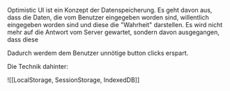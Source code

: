 Optimistic UI ist ein Konzept der Datenspeicherung. Es geht davon aus, dass die Daten, die vom Benutzer eingegeben worden sind, willentlich eingegeben worden sind und diese die "Wahrheit" darstellen. 
Es wird nicht mehr auf die Antwort vom Server gewartet, sondern davon ausgegangen, dass diese 

Dadurch werdem dem Benutzer unnötige button clicks erspart.

Die Technik dahinter: 

![[LocalStorage, SessionStorage, IndexedDB]]

